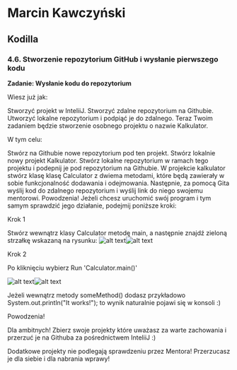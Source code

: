 # Marcin Kawczyński
## Kodilla

### 4.6. Stworzenie repozytorium GitHub i wysłanie pierwszego kodu

**Zadanie: Wysłanie kodu do repozytorium**

Wiesz już jak:

Stworzyć projekt w InteliiJ.
Stworzyć zdalne repozytorium na Githubie.
Utworzyć lokalne repozytorium i podpiąć je do zdalnego.
Teraz Twoim zadaniem będzie stworzenie osobnego projektu o nazwie Kalkulator.

W tym celu:

Stwórz na Githubie nowe repozytorium pod ten projekt.
Stwórz lokalnie nowy projekt Kalkulator.
Stwórz lokalne repozytorium w ramach tego projektu i podepnij je pod repozytorium na Githubie.
W projekcie kalkulator stwórz klasę klasę Calculator z dwiema metodami, które będą zawierały w sobie funkcjonalność dodawania i odejmowania.
Następnie, za pomocą Gita wyślij kod do zdalnego repozytorium i wyślij link do niego swojemu mentorowi. Powodzenia!
Jeżeli chcesz uruchomić swój program i tym samym sprawdzić jego działanie, podejmij poniższe kroki:

Krok 1

Stwórz wewnątrz klasy Calculator metodę main, a następnie znajdź zieloną strzałkę wskazaną na rysunku:
![alt text](https://kodilla.com/static/bootcamp-java/java-4_1e.jpg)![alt text](https://kodilla.com/static/bootcamp-java/java-4_1e.jpg)

Krok 2

Po kliknięciu wybierz Run 'Calculator.main()'

![alt text](https://kodilla.com/static/bootcamp-java/java-4_1e.jpg)![alt text](https://kodilla.com/static/bootcamp-java/java-4_1f.png)

Jeżeli wewnątrz metody someMethod() dodasz przykładowo System.out.println("It works!"); to wynik naturalnie pojawi się w konsoli :)

Powodzenia!

Dla ambitnych!
Zbierz swoje projekty które uważasz za warte zachowania i przerzuć je na Githuba za pośrednictwem InteliiJ :)

Dodatkowe projekty nie podlegają sprawdzeniu przez Mentora! Przerzucasz je dla siebie i dla nabrania wprawy! 
